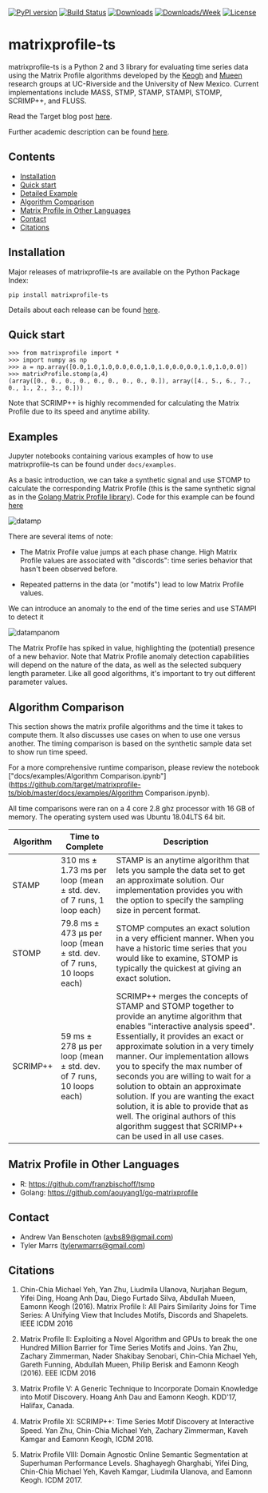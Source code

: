 [![PyPI version](https://badge.fury.io/py/matrixprofile-ts.svg)](https://badge.fury.io/py/matrixprofile-ts)
[![Build Status](https://travis-ci.org/target/matrixprofile-ts.svg)](https://travis-ci.org/target/matrixprofile-ts)
[![Downloads](https://pepy.tech/badge/matrixprofile-ts)](https://pepy.tech/project/matrixprofile-ts)
[![Downloads/Week](https://pepy.tech/badge/matrixprofile-ts/week)](https://pepy.tech/project/matrixprofile-ts/week)
[![License](https://img.shields.io/badge/License-Apache%202.0-blue.svg)](https://opensource.org/licenses/Apache-2.0)
# matrixprofile-ts

matrixprofile-ts is a Python 2 and 3 library for evaluating time series data using the Matrix Profile algorithms developed by the [Keogh](https://www.cs.ucr.edu/~eamonn/MatrixProfile.html) and [Mueen](https://www.cs.unm.edu/~mueen/) research groups at UC-Riverside and the University of New Mexico. Current implementations include MASS, STMP, STAMP, STAMPI, STOMP, SCRIMP++, and FLUSS.

Read the Target blog post [here](https://tech.target.com/2018/12/11/matrix-profile.html).

Further academic description can be found [here](https://www.cs.ucr.edu/~eamonn/MatrixProfile.html).

## Contents
- [Installation](#installation)
- [Quick start](#quick-start)
- [Detailed Example](#detailed-example)
- [Algorithm Comparison](#algorithm-comparison)
- [Matrix Profile in Other Languages](#matrix-profile-in-other-languages)
- [Contact](#contact)
- [Citations](#citations)

## Installation

Major releases of matrixprofile-ts are available on the Python Package Index:

`pip install matrixprofile-ts`

Details about each release can be found [here](https://github.com/target/matrixprofile-ts/blob/master/docs/Releases.md).

## Quick start

```
>>> from matrixprofile import *
>>> import numpy as np
>>> a = np.array([0.0,1.0,1.0,0.0,0.0,1.0,1.0,0.0,0.0,1.0,1.0,0.0])
>>> matrixProfile.stomp(a,4)
(array([0., 0., 0., 0., 0., 0., 0., 0., 0.]), array([4., 5., 6., 7., 0., 1., 2., 3., 0.]))
```
Note that SCRIMP++ is highly recommended for calculating the Matrix Profile due to its speed and anytime ability.

## Examples

Jupyter notebooks containing various examples of how to use matrixprofile-ts can be found under `docs/examples`.

As a basic introduction, we can take a synthetic signal and use STOMP to calculate the corresponding Matrix Profile (this is the same synthetic signal as in the [Golang Matrix Profile library](https://github.com/aouyang1/go-matrixprofile)). Code for this example can be found [here](https://github.com/target/matrixprofile-ts/blob/master/docs/examples/Matrix_Profile_Tutorial.ipynb)

![datamp](https://github.com/target/matrixprofile-ts/blob/master/datamp.png)


There are several items of note:

- The Matrix Profile value jumps at each phase change. High Matrix Profile values are associated with "discords": time series behavior that hasn't been observed before.

- Repeated patterns in the data (or "motifs") lead to low Matrix Profile values.


We can introduce an anomaly to the end of the time series and use STAMPI to detect it

![datampanom](https://github.com/target/matrixprofile-ts/blob/master/datampanom.png)

The Matrix Profile has spiked in value, highlighting the (potential) presence of a new behavior. Note that Matrix Profile anomaly detection capabilities will depend on the nature of the data, as well as the selected subquery length parameter. Like all good algorithms, it's important to try out different parameter values.

## Algorithm Comparison

This section shows the matrix profile algorithms and the time it takes to compute them. It also discusses use cases on when to use one versus another. The timing comparison is based on the synthetic sample data set to show run time speed.

For a more comprehensive runtime comparison, please review the notebook ["docs/examples/Algorithm Comparison.ipynb"](https://github.com/target/matrixprofile-ts/blob/master/docs/examples/Algorithm Comparison.ipynb).

All time comparisons were ran on a 4 core 2.8 ghz processor with 16 GB of memory. The operating system used was Ubuntu 18.04LTS 64 bit.

| Algorithm | Time to Complete                                                       | Description                                                                                                                                                                                                                                                                                                                                                                                                                                                                                                                                  |
|-----------|------------------------------------------------------------------------|----------------------------------------------------------------------------------------------------------------------------------------------------------------------------------------------------------------------------------------------------------------------------------------------------------------------------------------------------------------------------------------------------------------------------------------------------------------------------------------------------------------------------------------------|
| STAMP     | 310 ms ± 1.73 ms per loop (mean ± std. dev. of 7 runs, 1 loop each)    | STAMP is an anytime algorithm that lets you sample the data set to get an approximate solution. Our implementation provides you with the option to specify the sampling size in percent format.                                                                                                                                                                                                                                                                                                                                              |
| STOMP     | 79.8 ms ± 473 µs per loop (mean ± std. dev. of 7 runs, 10 loops each)  | STOMP computes an exact solution in a very efficient manner. When you have a historic time series that you would like to examine, STOMP is typically the quickest at giving an exact solution.                                                                                                                                                                                                                                                                                                                                               |
| SCRIMP++  | 59 ms ± 278 µs per loop (mean ± std. dev. of 7 runs, 10 loops each) | SCRIMP++ merges the concepts of STAMP and STOMP together to provide an anytime algorithm that enables "interactive analysis speed". Essentially, it provides an exact or approximate solution in a very timely manner. Our implementation allows you to specify the max number of seconds you are willing to wait for a solution to obtain an approximate solution. If you are wanting the exact solution, it is able to provide that as well. The original authors of this algorithm suggest that SCRIMP++ can be used in all use cases. |

## Matrix Profile in Other Languages
- R: https://github.com/franzbischoff/tsmp
- Golang: https://github.com/aouyang1/go-matrixprofile

## Contact
- Andrew Van Benschoten (avbs89@gmail.com)
- Tyler Marrs (tylerwmarrs@gmail.com)

## Citations
1. Chin-Chia Michael Yeh, Yan Zhu, Liudmila Ulanova, Nurjahan Begum, Yifei Ding, Hoang Anh Dau, Diego Furtado Silva, Abdullah Mueen, Eamonn Keogh (2016). Matrix Profile I: All Pairs Similarity Joins for Time Series: A Unifying View that Includes Motifs, Discords and Shapelets. IEEE ICDM 2016

2. Matrix Profile II: Exploiting a Novel Algorithm and GPUs to break the one Hundred Million Barrier for Time Series Motifs and Joins.  Yan Zhu, Zachary Zimmerman, Nader Shakibay Senobari, Chin-Chia Michael Yeh, Gareth Funning, Abdullah Mueen, Philip Berisk and Eamonn Keogh (2016). EEE ICDM 2016

3. Matrix Profile V: A Generic Technique to Incorporate Domain Knowledge into Motif Discovery. Hoang Anh Dau and Eamonn Keogh. KDD'17, Halifax, Canada.

4. Matrix Proﬁle XI: SCRIMP++: Time Series Motif Discovery at Interactive Speed. Yan Zhu, Chin-Chia Michael Yeh, Zachary Zimmerman, Kaveh Kamgar and Eamonn Keogh, ICDM 2018.

5. Matrix Profile VIII: Domain Agnostic Online Semantic Segmentation at Superhuman Performance Levels. Shaghayegh Gharghabi, Yifei Ding, Chin-Chia Michael Yeh, Kaveh Kamgar, Liudmila Ulanova, and Eamonn Keogh. ICDM 2017.